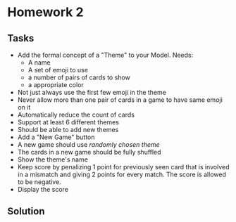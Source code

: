 # Homework 2

## Tasks

- Add the formal concept of a "Theme" to your Model. Needs:
  - A name
  - A set of emoji to use
  - a number of pairs of cards to show
  - a appropriate color
- Not just always use the first few emoji in the theme
- Never allow more than one pair of cards in a game to have same emoji on it
- Automatically reduce the count of cards
- Support at least 6 different themes
- Should be able to add new themes
- Add a "New Game" button
- A new game should use *randomly chosen theme*
- The cards in a new game should be fully shuffled
- Show the theme's name
- Keep score by penalizing 1 point for previously seen card that is involved in a mismatch and giving 2 points for every match. The score is allowed to be negative.
- Display the score

## Solution

